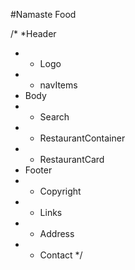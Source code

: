 #Namaste Food

/*
 *Header
 * - Logo
 * - navItems
 * Body
 * - Search
 * - RestaurantContainer
 *   - RestaurantCard
 * Footer
 * - Copyright
 * - Links
 * - Address
 * - Contact
 */